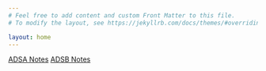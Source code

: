 ```yaml
---
# Feel free to add content and custom Front Matter to this file.
# To modify the layout, see https://jekyllrb.com/docs/themes/#overriding-theme-defaults

layout: home
---
```

[ADSA Notes](/ADSA/placeholder.txt)
[ADSB Notes](/ADSB/placeholder.txt)